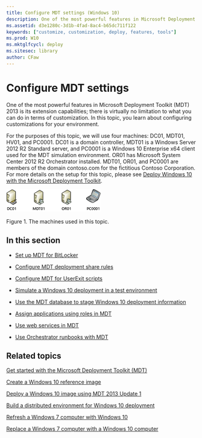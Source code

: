 ```yaml
---
title: Configure MDT settings (Windows 10)
description: One of the most powerful features in Microsoft Deployment Toolkit (MDT) 2013 is its extension capabilities; there is virtually no limitation to what you can do in terms of customization.
ms.assetid: d3e1280c-3d1b-4fad-8ac4-b65dc711f122
keywords: ["customize, customization, deploy, features, tools"]
ms.prod: W10
ms.mktglfcycl: deploy
ms.sitesec: library
author: CFaw
---
```


# Configure MDT settings


One of the most powerful features in Microsoft Deployment Toolkit (MDT) 2013 is its extension capabilities; there is virtually no limitation to what you can do in terms of customization. In this topic, you learn about configuring customizations for your environment.

For the purposes of this topic, we will use four machines: DC01, MDT01, HV01, and PC0001. DC01 is a domain controller, MDT01 is a Windows Server 2012 R2 Standard server, and PC0001 is a Windows 10 Enterprise x64 client used for the MDT simulation environment. OR01 has Microsoft System Center 2012 R2 Orchestrator installed. MDT01, OR01, and PC0001 are members of the domain contoso.com for the fictitious Contoso Corporation. For more details on the setup for this topic, please see [Deploy Windows 10 with the Microsoft Deployment Toolkit](deploy-windows-81-with-the-microsoft-deployment-toolkit.md#proof).

![figure 1](images/mdt-09-fig01.png)

Figure 1. The machines used in this topic.

## In this section


-   [Set up MDT for BitLocker](set-up-mdt-2013-for-bitlocker.md)

-   [Configure MDT deployment share rules](configure-mdt-deployment-share-rules.md)

-   [Configure MDT for UserExit scripts](configure-mdt-2013-for-userexit-scripts.md)

-   [Simulate a Windows 10 deployment in a test environment](simulate-a-windows-81-deployment-in-a-test-environment.md)

-   [Use the MDT database to stage Windows 10 deployment information](use-the-mdt-database-to-stage-windows-81-deployment-information.md)

-   [Assign applications using roles in MDT](assign-applications-using-roles-in-mdt-2013.md)

-   [Use web services in MDT](use-web-services-in-mdt-2013.md)

-   [Use Orchestrator runbooks with MDT](use-orchestrator-runbooks-with-mdt-2013.md)

## Related topics


[Get started with the Microsoft Deployment Toolkit (MDT)](get-started-with-the-microsoft-deployment-toolkit--mdt-.md)

[Create a Windows 10 reference image](create-a-windows-81-reference-image.md)

[Deploy a Windows 10 image using MDT 2013 Update 1](deploy-a-windows-81-image-using-mdt-2013.md)

[Build a distributed environment for Windows 10 deployment](build-a-distributed-environment-for-windows-81-deployment.md)

[Refresh a Windows 7 computer with Windows 10](refresh-a-windows-7-computer-with-windows-81.md)

[Replace a Windows 7 computer with a Windows 10 computer](replace-a-windows-7-computer-with-a-windows-81-computer.md)

 

 





